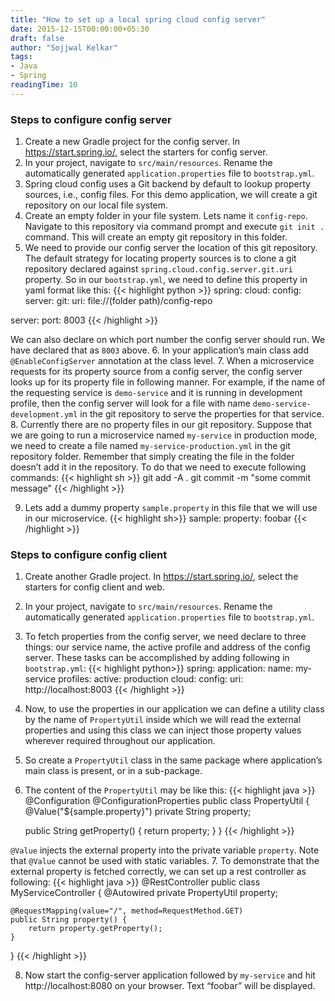```yaml
---
title: "How to set up a local spring cloud config server"
date: 2015-12-15T00:00:00+05:30
draft: false
author: "Sojjwal Kelkar"
tags:
- Java
- Spring
readingTime: 10
---
```

### Steps to configure config server
1. Create a new Gradle project for the config server. In https://start.spring.io/, select the starters for config server.
2. In your project, navigate to `src/main/resources`. Rename the automatically generated `application.properties` file to `bootstrap.yml`.
3. Spring cloud config uses a Git backend by default to lookup property sources, i.e., config files. For this demo application, we will create a git repository on our local file system.
4. Create an empty folder in your file system. Lets name it `config-repo`. Navigate to this repository via command prompt and execute `git init .` command. This will create an empty git repository in this folder. 
5. We need to provide our config server the location of this git repository. The default strategy for locating property sources is to clone a git repository declared against `spring.cloud.config.server.git.uri` property. So in our `bootstrap.yml`, we need to define this property in yaml format like this:
{{< highlight python  >}}
spring:
  cloud:
    config:
      server:
        git:
          uri: file://(folder path)/config-repo
  
server:
  port: 8003
{{< /highlight >}}

We can also declare on which port number the config server should run. We have declared that as `8003` above.
6. In your application’s main class add `@EnableConfigServer` annotation at the class level.
7. When a microservice requests for its property source from a config server, the config server looks up for its property file in following manner. For example, if the name of the requesting service is `demo-service` and it is running in development profile, then the config server will look for a file with name `demo-service-development.yml` in the git repository to serve the properties for that service.
8. Currently there are no property files in our git repository. Suppose that we are going to run a microservice named `my-service` in production mode, we need to create a file named `my-service-production.yml` in the git repository folder. Remember that simply creating the file in the folder doesn’t add it in the repository. To do that we need to execute following commands:
{{< highlight sh  >}}
git add -A .
git commit -m "some commit message"
{{< /highlight >}}

9. Lets add a dummy property `sample.property` in this file that we will use in our microservice.
{{< highlight sh>}}
sample:
  property: foobar
{{< /highlight >}}

### Steps to configure config client
1. Create another Gradle project. In https://start.spring.io/, select the starters for config client and web.
2. In your project, navigate to `src/main/resources`. Rename the automatically generated `application.properties` file to `bootstrap.yml`.
3. To fetch properties from the config server, we need declare to three things: our service name, the active profile and address of the config server. These tasks can be accomplished by adding following in `bootstrap.yml`:
{{< highlight python>}}
spring:
  application:
    name: my-service
  profiles:
    active: production
  cloud:
    config:
      uri: http://localhost:8003
{{< /highlight >}}

4. Now, to use the properties in our application we can define a utility class by the name of `PropertyUtil` inside which we will read the external properties and using this class we can inject those property values wherever required throughout our application.
5. So create a `PropertyUtil` class in the same package where application’s main class is present, or in a sub-package.
6. The content of the `PropertyUtil` may be like this: 
{{< highlight java  >}}
@Configuration
@ConfigurationProperties
public class PropertyUtil {
    @Value("${sample.property}")
    private String property;
 
    public String getProperty() {
        return property;
    }
}
{{< /highlight >}}

`@Value` injects the external property into the private variable `property`. Note that `@Value` cannot be used with static variables.
7. To demonstrate that the external property is fetched correctly, we can set up a rest controller as following:
{{< highlight java  >}}
@RestController
public class MyServiceController {
    @Autowired
    private PropertyUtil property;
 
    @RequestMapping(value="/", method=RequestMethod.GET)
    public String property() {
        return property.getProperty();
    }
}
{{< /highlight >}}

8. Now start the config-server application followed by `my-service` and hit http://localhost:8080 on your browser. Text “foobar” will be displayed.
